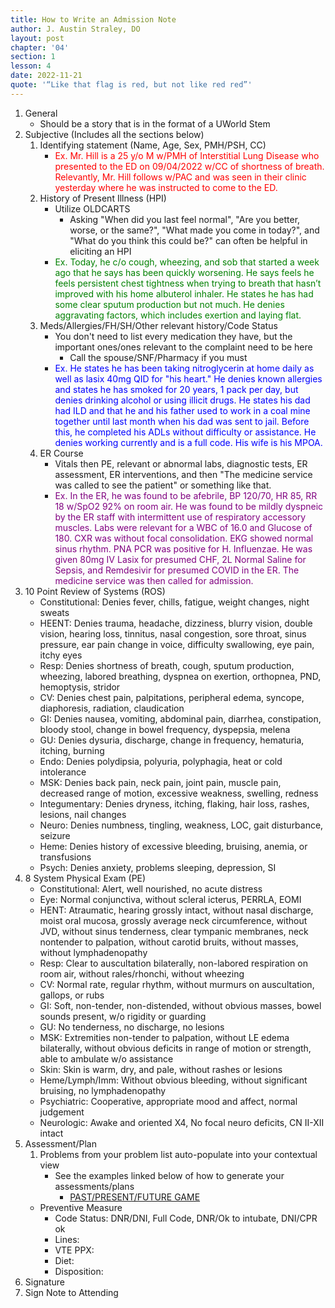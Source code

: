 ```yaml
---
title: How to Write an Admission Note
author: J. Austin Straley, DO
layout: post
chapter: '04'
section: 1
lesson: 4
date: 2022-11-21
quote: '“Like that flag is red, but not like red red”'
---
```


1. General
    - Should be a story that is in the format of a UWorld Stem
2. Subjective (Includes all the sections below)
    1. Identifying statement (Name, Age, Sex, PMH/PSH, CC)<br>
        - <span style ="color:red;">Ex. Mr. Hill is a 25 y/o M w/PMH of Interstitial Lung Disease who presented to the ED on 09/04/2022 w/CC of shortness of breath. Relevantly, Mr. Hill follows w/PAC and was seen in their clinic yesterday where he was instructed to come to the ED.</span>
	2. History of Present Illness (HPI)
        - Utilize OLDCARTS
            - Asking "When did you last feel normal", "Are you better, worse, or the same?", "What made you come in today?", and "What do you think this could be?" can often be helpful in eliciting an HPI<br>
        - <span style ="color:green;">Ex. Today, he c/o cough, wheezing, and sob that started a week ago that he says has been quickly worsening. He says feels he feels persistent chest tightness when trying to breath that hasn’t improved with his home albuterol inhaler. He states he has had some clear sputum production but not much. He denies aggravating factors, which includes exertion and laying flat.</span>
	3. Meds/Allergies/FH/SH/Other relevant history/Code Status
        - You don't need to list every medication they have, but the important ones/ones relevant to the complaint need to be here
            - Call the spouse/SNF/Pharmacy if you must<br>
        - <span style ="color:blue;">Ex. He states he has been taking nitroglycerin at home daily as well as lasix 40mg QID for "his heart." He denies known allergies and states he has smoked for 20 years, 1 pack per day, but denies drinking alcohol or using illicit drugs. He states his dad had ILD and that he and his father used to work in a coal mine together until last month when his dad was sent to jail. Before this, he completed his ADLs without difficulty or assistance. He denies working currently and is a full code. His wife is his MPOA.</span>
	4. ER Course
        - Vitals then PE, relevant or abnormal labs, diagnostic tests, ER assessment, ER interventions, and then "The medicine service was called to see the patient" or something like that.<br>
        - <span style ="color:purple;">Ex. In the ER, he was found to be afebrile, BP 120/70, HR 85, RR 18 w/SpO2 92% on room air. He was found to be mildly dyspneic by the ER staff with intermittent use of respiratory accessory muscles. Labs were relevant for a WBC of 16.0 and Glucose of 180. CXR was without focal consolidation. EKG showed normal sinus rhythm. PNA PCR was positive for H. Influenzae. He was given 80mg IV Lasix for presumed CHF, 2L Normal Saline for Sepsis, and Remdesivir for presumed COVID in the ER. The medicine service was then called for admission.</span>
3. 10 Point Review of Systems (ROS)
    - Constitutional: Denies fever, chills, fatigue, weight changes, night sweats
    - HEENT: Denies trauma, headache, dizziness, blurry vision, double vision, hearing loss, tinnitus, nasal congestion, sore throat, sinus pressure, ear pain change in voice, difficulty swallowing, eye pain, itchy eyes
    - Resp: Denies shortness of breath, cough, sputum production, wheezing, labored breathing, dyspnea on exertion, orthopnea, PND, hemoptysis, stridor
    - CV: Denies chest pain, palpitations, peripheral edema, syncope, diaphoresis, radiation, claudication
    - GI: Denies nausea, vomiting, abdominal pain, diarrhea, constipation, bloody stool, change in bowel frequency, dyspepsia, melena
    - GU: Denies dysuria, discharge, change in frequency, hematuria, itching, burning
    - Endo: Denies polydipsia, polyuria, polyphagia, heat or cold intolerance
    - MSK: Denies back pain, neck pain, joint pain, muscle pain, decreased range of motion, excessive weakness, swelling, redness
    - Integumentary: Denies dryness, itching, flaking, hair loss, rashes, lesions, nail changes
    - Neuro: Denies numbness, tingling, weakness, LOC, gait disturbance, seizure
    - Heme: Denies history of excessive bleeding, bruising, anemia, or transfusions
    - Psych: Denies anxiety, problems sleeping, depression, SI
4. 8 System Physical Exam (PE)
	- Constitutional: Alert, well nourished, no acute distress
    - Eye: Normal conjunctiva, without scleral icterus, PERRLA, EOMI
    - HENT: Atraumatic, hearing grossly intact, without nasal discharge, moist oral mucosa, grossly average neck circumference, without JVD, without sinus tenderness, clear tympanic membranes, neck nontender to palpation, without carotid bruits, without masses, without lymphadenopathy
    - Resp: Clear to auscultation bilaterally, non-labored respiration on room air, without rales/rhonchi, without wheezing
    - CV: Normal rate, regular rhythm, without murmurs on auscultation, gallops, or rubs
    - GI: Soft, non-tender, non-distended, without obvious masses, bowel sounds present, w/o rigidity or guarding
    - GU: No tenderness, no discharge, no lesions
    - MSK: Extremities non-tender to palpation, without LE edema bilaterally, without obvious deficits in range of motion or strength, able to ambulate w/o assistance
    - Skin: Skin is warm, dry, and pale, without rashes or lesions
    - Heme/Lymph/Imm: Without obvious bleeding, without significant bruising, no lymphadenopathy
    - Psychiatric: Cooperative, appropriate mood and affect, normal judgement
    - Neurologic: Awake and oriented X4, No focal neuro deficits, CN II-XII intact
6. Assessment/Plan
	1. Problems from your problem list auto-populate into your contextual view
        - See the examples linked below of how to generate your assessments/plans
            - [PAST/PRESENT/FUTURE GAME][1]
    - Preventive Measure
        - Code Status: DNR/DNI, Full Code, DNR/Ok to intubate, DNI/CPR ok
        - Lines:
        - VTE PPX:
        - Diet:
        - Disposition:
7. Signature
8. Sign Note to Attending

[1]: /internguidepages/1.3.1-how-to-progress-note/
